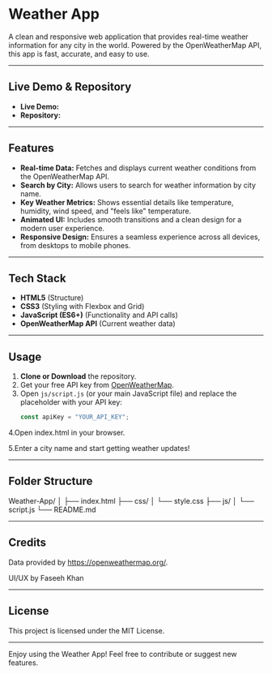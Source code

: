 

# Weather App

A clean and responsive web application that provides real-time weather information for any city in the world. Powered by the OpenWeatherMap API, this app is fast, accurate, and easy to use.

---

## Live Demo & Repository

- **Live Demo:** 
- **Repository:** 

---

## Features

- **Real-time Data:** Fetches and displays current weather conditions from the OpenWeatherMap API.
- **Search by City:** Allows users to search for weather information by city name.
- **Key Weather Metrics:** Shows essential details like temperature, humidity, wind speed, and "feels like" temperature.
- **Animated UI:** Includes smooth transitions and a clean design for a modern user experience.
- **Responsive Design:** Ensures a seamless experience across all devices, from desktops to mobile phones.

---

## Tech Stack

- **HTML5** (Structure)
- **CSS3** (Styling with Flexbox and Grid)
- **JavaScript (ES6+)** (Functionality and API calls)
- **OpenWeatherMap API** (Current weather data)

---

## Usage

1. **Clone or Download** the repository.
2. Get your free API key from [OpenWeatherMap](https://openweathermap.org/api).
3. Open `js/script.js` (or your main JavaScript file) and replace the placeholder with your API key:
   ```javascript
   const apiKey = "YOUR_API_KEY";
4.Open index.html in your browser.

5.Enter a city name and start getting weather updates!

---

## Folder Structure
Weather-App/
│
├── index.html
├── css/
│   └── style.css
├── js/
│   └── script.js
└── README.md

---

## Credits
Data provided by https://openweathermap.org/.

UI/UX by Faseeh Khan

---

## License
This project is licensed under the MIT License.

---

Enjoy using the Weather App!
Feel free to contribute or suggest new features.
